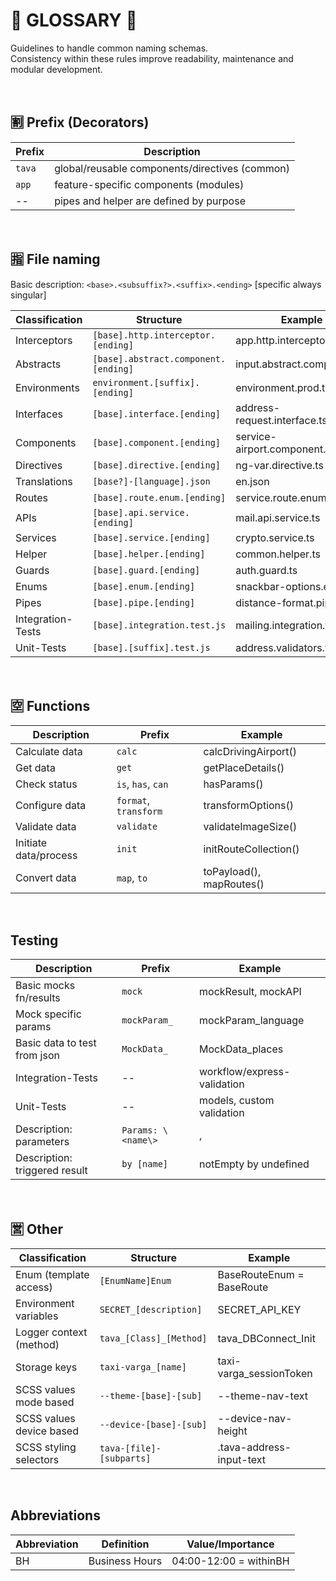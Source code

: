 # 📜 GLOSSARY 📜

Guidelines to handle common naming schemas.<br>
Consistency within these rules improve readability, maintenance and modular development.

<br>

## 🈹 Prefix (Decorators)

| Prefix  | Description                                    |
|---------|------------------------------------------------|
| `tava`  | global/reusable components/directives (common) |
| `app`   | feature-specific components (modules)          |
|  --     | pipes and helper are defined by purpose        |

<br>


## 🈯 File naming

Basic description: `<base>.<subsuffix?>.<suffix>.<ending>` [specific always singular]

| Classification    | Structure                            | Example                         |
|-------------------|--------------------------------------|---------------------------------|
| Interceptors      | `[base].http.interceptor.[ending]`   | app.http.interceptor.ts         |
| Abstracts         | `[base].abstract.component.[ending]` | input.abstract.component.ts     |
| Environments      | `environment.[suffix].[ending]`      | environment.prod.ts             |
| Interfaces        | `[base].interface.[ending]`          | address-request.interface.ts    |
| Components        | `[base].component.[ending]`          | service-airport.component.ts    |
| Directives        | `[base].directive.[ending]`          | ng-var.directive.ts             |
| Translations      | `[base?]-[language].json`            | en.json                         |
| Routes            | `[base].route.enum.[ending]`         | service.route.enum.ts           |
| APIs              | `[base].api.service.[ending]`        | mail.api.service.ts             |
| Services          | `[base].service.[ending]`            | crypto.service.ts               |
| Helper            | `[base].helper.[ending]`             | common.helper.ts                |
| Guards            | `[base].guard.[ending]`              | auth.guard.ts                   |
| Enums             | `[base].enum.[ending]`               | snackbar-options.enum.ts        |
| Pipes             | `[base].pipe.[ending]`               | distance-format.pipe.ts         |
| Integration-Tests | `[base].integration.test.js`         | mailing.integration.test.js     |
| Unit-Tests        | `[base].[suffix].test.js`            | address.validators.test.s       |

<br>


## 🈳 Functions

| Description             | Prefix                | Example                       |
|-------------------------|-----------------------|-------------------------------|
| Calculate data          | `calc`                | calcDrivingAirport()          |
| Get data                | `get`                 | getPlaceDetails()             |
| Check status            | `is`, `has`, `can`    | hasParams()                   |
| Configure data          | `format`, `transform` | transformOptions()            |
| Validate data           | `validate`            | validateImageSize()           |
| Initiate data/process   | `init`                | initRouteCollection()         |
| Convert data            | `map`, `to`           | toPayload(), mapRoutes()      |

<br>

## Testing

| Description                   | Prefix              | Example                       |
|-------------------------------|---------------------|-------------------------------|
| Basic mocks fn/results        | `mock`              | mockResult, mockAPI           |
| Mock specific params          | `mockParam_`        | mockParam_language            |
| Basic data to test from json  | `MockData_`         | MockData_places               |
| Integration-Tests             | --                  | workflow/express-validation   |
| Unit-Tests                    | --                  | models, custom validation     |
| Description: parameters       | `Params: \<name\>`  | <origin>, <subject>           |
| Description: triggered result | `by [name]`         | notEmpty by undefined         | 

<br>

## 🈺 Other

| Classification            | Structure                   | Example                   |
|---------------------------|-----------------------------|---------------------------|
| Enum (template access)    | `[EnumName]Enum`            | BaseRouteEnum = BaseRoute |
| Environment variables     | `SECRET_[description]`      | SECRET_API_KEY            |
| Logger context (method)   | `tava_[Class]_[Method]`     | tava_DBConnect_Init       |
| Storage keys              | `taxi-varga_[name]`         | taxi-varga_sessionToken   |
| SCSS values mode based    | `--theme-[base]-[sub]`      | --theme-nav-text          |
| SCSS values device based  | `--device-[base]-[sub]`     | --device-nav-height       |
| SCSS styling selectors    | `tava-[file]-[subparts]`    | .tava-address-input-text  |

<br>

## Abbreviations

| Abbreviation           | Definition                  | Value/Importance             |
|------------------------|-----------------------------|------------------------------|
| BH                     | Business Hours              | 04:00-12:00 = withinBH       |

